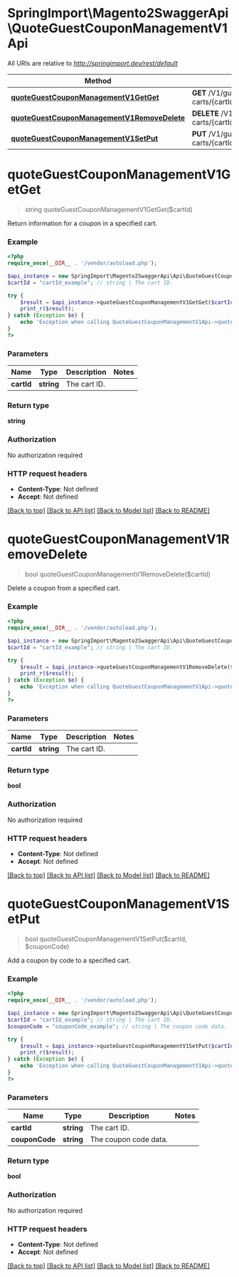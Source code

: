# SpringImport\Magento2SwaggerApi\QuoteGuestCouponManagementV1Api

All URIs are relative to *http://springimport.dev/rest/default*

Method | HTTP request | Description
------------- | ------------- | -------------
[**quoteGuestCouponManagementV1GetGet**](QuoteGuestCouponManagementV1Api.md#quoteGuestCouponManagementV1GetGet) | **GET** /V1/guest-carts/{cartId}/coupons | 
[**quoteGuestCouponManagementV1RemoveDelete**](QuoteGuestCouponManagementV1Api.md#quoteGuestCouponManagementV1RemoveDelete) | **DELETE** /V1/guest-carts/{cartId}/coupons | 
[**quoteGuestCouponManagementV1SetPut**](QuoteGuestCouponManagementV1Api.md#quoteGuestCouponManagementV1SetPut) | **PUT** /V1/guest-carts/{cartId}/coupons/{couponCode} | 


# **quoteGuestCouponManagementV1GetGet**
> string quoteGuestCouponManagementV1GetGet($cartId)



Return information for a coupon in a specified cart.

### Example
```php
<?php
require_once(__DIR__ . '/vendor/autoload.php');

$api_instance = new SpringImport\Magento2SwaggerApi\Api\QuoteGuestCouponManagementV1Api();
$cartId = "cartId_example"; // string | The cart ID.

try {
    $result = $api_instance->quoteGuestCouponManagementV1GetGet($cartId);
    print_r($result);
} catch (Exception $e) {
    echo 'Exception when calling QuoteGuestCouponManagementV1Api->quoteGuestCouponManagementV1GetGet: ', $e->getMessage(), PHP_EOL;
}
?>
```

### Parameters

Name | Type | Description  | Notes
------------- | ------------- | ------------- | -------------
 **cartId** | **string**| The cart ID. |

### Return type

**string**

### Authorization

No authorization required

### HTTP request headers

 - **Content-Type**: Not defined
 - **Accept**: Not defined

[[Back to top]](#) [[Back to API list]](../../README.md#documentation-for-api-endpoints) [[Back to Model list]](../../README.md#documentation-for-models) [[Back to README]](../../README.md)

# **quoteGuestCouponManagementV1RemoveDelete**
> bool quoteGuestCouponManagementV1RemoveDelete($cartId)



Delete a coupon from a specified cart.

### Example
```php
<?php
require_once(__DIR__ . '/vendor/autoload.php');

$api_instance = new SpringImport\Magento2SwaggerApi\Api\QuoteGuestCouponManagementV1Api();
$cartId = "cartId_example"; // string | The cart ID.

try {
    $result = $api_instance->quoteGuestCouponManagementV1RemoveDelete($cartId);
    print_r($result);
} catch (Exception $e) {
    echo 'Exception when calling QuoteGuestCouponManagementV1Api->quoteGuestCouponManagementV1RemoveDelete: ', $e->getMessage(), PHP_EOL;
}
?>
```

### Parameters

Name | Type | Description  | Notes
------------- | ------------- | ------------- | -------------
 **cartId** | **string**| The cart ID. |

### Return type

**bool**

### Authorization

No authorization required

### HTTP request headers

 - **Content-Type**: Not defined
 - **Accept**: Not defined

[[Back to top]](#) [[Back to API list]](../../README.md#documentation-for-api-endpoints) [[Back to Model list]](../../README.md#documentation-for-models) [[Back to README]](../../README.md)

# **quoteGuestCouponManagementV1SetPut**
> bool quoteGuestCouponManagementV1SetPut($cartId, $couponCode)



Add a coupon by code to a specified cart.

### Example
```php
<?php
require_once(__DIR__ . '/vendor/autoload.php');

$api_instance = new SpringImport\Magento2SwaggerApi\Api\QuoteGuestCouponManagementV1Api();
$cartId = "cartId_example"; // string | The cart ID.
$couponCode = "couponCode_example"; // string | The coupon code data.

try {
    $result = $api_instance->quoteGuestCouponManagementV1SetPut($cartId, $couponCode);
    print_r($result);
} catch (Exception $e) {
    echo 'Exception when calling QuoteGuestCouponManagementV1Api->quoteGuestCouponManagementV1SetPut: ', $e->getMessage(), PHP_EOL;
}
?>
```

### Parameters

Name | Type | Description  | Notes
------------- | ------------- | ------------- | -------------
 **cartId** | **string**| The cart ID. |
 **couponCode** | **string**| The coupon code data. |

### Return type

**bool**

### Authorization

No authorization required

### HTTP request headers

 - **Content-Type**: Not defined
 - **Accept**: Not defined

[[Back to top]](#) [[Back to API list]](../../README.md#documentation-for-api-endpoints) [[Back to Model list]](../../README.md#documentation-for-models) [[Back to README]](../../README.md)

